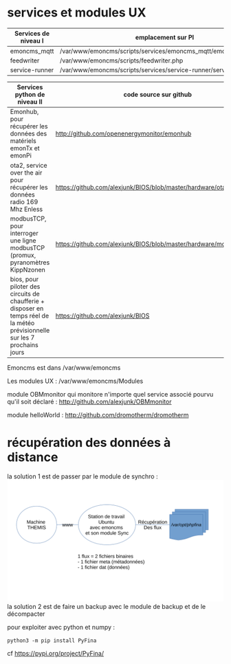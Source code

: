 # services et modules UX

Services de niveau I | emplacement sur PI
-- | --
emoncms_mqtt | /var/www/emoncms/scripts/services/emoncms_mqtt/emoncms_mqtt.php
feedwriter | /var/www/emoncms/scripts/feedwriter.php
service-runner | /var/www/emoncms/scripts/services/service-runner/service-runner.py

Services python de niveau II | code source sur github | emplacement sur PI
--|--|--
Emonhub, pour récupérer les données des matériels emonTx et emonPi | http://github.com/openenergymonitor/emonhub | /opt/openenergymonitor/emonhub
ota2, service over the air pour récupérer les données radio 169 Mhz Enless | https://github.com/alexjunk/BIOS/blob/master/hardware/ota2.py | /opt/openenergymonitor/BIOS/hardware
modbusTCP, pour interroger une ligne modbusTCP (promux, pyranomètres KippNzonen | https://github.com/alexjunk/BIOS/blob/master/hardware/modbusTCP.py | /opt/openenergymonitor/BIOS/hardware
bios, pour piloter des circuits de chaufferie + disposer en temps réel de la météo prévisionnelle sur les 7 prochains jours | https://github.com/alexjunk/BIOS | /opt/openenergymonitor/BIOS

Emoncms est dans /var/www/emoncms

Les modules UX : /var/www/emoncms/Modules

module OBMmonitor qui monitore n'importe quel service associé pourvu qu'il soit déclaré : http://github.com/alexjunk/OBMmonitor

module helloWorld : http://github.com/dromotherm/dromotherm

# récupération des données à distance
la solution 1 est de passer par le module de synchro :
![](sync.svg)
la solution 2 est de faire un backup avec le module de backup et de le décompacter

pour exploiter avec python et numpy :

```
python3 -m pip install PyFina
```

cf https://pypi.org/project/PyFina/

